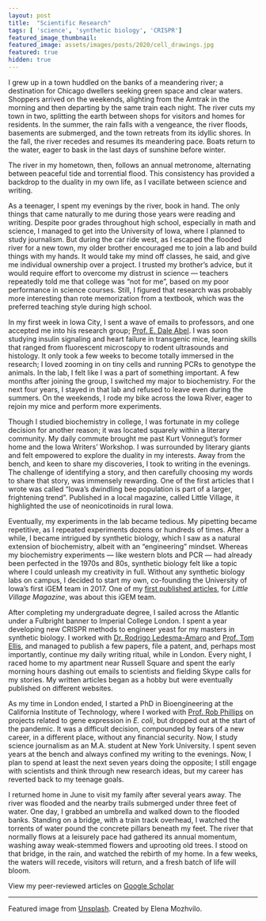 ```yaml
---
layout: post
title:  "Scientific Research"
tags: [ 'science', 'synthetic biology', 'CRISPR']
featured_image_thumbnail:
featured_image: assets/images/posts/2020/cell_drawings.jpg
featured: true
hidden: true
---
```


I grew up in a town huddled on the banks of a meandering river; a destination for Chicago dwellers seeking green space and clear waters. Shoppers arrived on the weekends, alighting from the Amtrak in the morning and then departing by the same train each night. The river cuts my town in two, splitting the earth between shops for visitors and homes for residents. In the summer, the rain falls with a vengeance, the river floods, basements are submerged, and the town retreats from its idyllic shores. In the fall, the river recedes and resumes its meandering pace. Boats return to the water, eager to bask in the last days of sunshine before winter.

The river in my hometown, then, follows an annual metronome, alternating between peaceful tide and torrential flood. This consistency has provided a backdrop to the duality in my own life, as I vacillate between science and writing.

As a teenager, I spent my evenings by the river, book in hand. The only things that came naturally to me during those years were reading and writing. Despite poor grades throughout high school, especially in math and science, I managed to get into the University of Iowa, where I planned to study journalism. But during the car ride west, as I escaped the flooded river for a new town, my older brother encouraged me to join a lab and build things with my hands. It would take my mind off classes, he said, and give me individual ownership over a project. I trusted my brother’s advice, but it would require effort to overcome my distrust in science — teachers repeatedly told me that college was “not for me”, based on my poor performance in science courses. Still, I figured that research was probably more interesting than rote memorization from a textbook, which was the preferred teaching style during high school.

In my first week in Iowa City, I sent a wave of emails to professors, and one accepted me into his research group; [Prof. E. Dale Abel](https://abel.lab.uiowa.edu/). I was soon studying insulin signaling and heart failure in transgenic mice, learning skills that ranged from fluorescent microscopy to rodent ultrasounds and histology. It only took a few weeks to become totally immersed in the research; I loved zooming in on tiny cells and running PCRs to genotype the animals. In the lab, I felt like I was a part of something important. A few months after joining the group, I switched my major to biochemistry. For the next four years, I stayed in that lab and refused to leave even during the summers. On the weekends, I rode my bike across the Iowa River, eager to rejoin my mice and perform more experiments.

Though I studied biochemistry in college, I was fortunate in my college decision for another reason; it was located squarely within a literary community. My daily commute brought me past Kurt Vonnegut’s former home and the Iowa Writers’ Workshop. I was surrounded by literary giants and felt empowered to explore the duality in my interests. Away from the bench, and keen to share my discoveries, I took to writing in the evenings. The challenge of identifying a story, and then carefully choosing my words to share that story, was immensely rewarding. One of the first articles that I wrote was called “Iowa’s dwindling bee population is part of a larger, frightening trend”. Published in a local magazine, called Little Village, it highlighted the use of neonicotinoids in rural Iowa.

Eventually, my experiments in the lab became tedious. My pipetting became repetitive, as I repeated experiments dozens or hundreds of times. After a while, I became intrigued by synthetic biology, which I saw as a natural extension of biochemistry, albeit with an “engineering” mindset. Whereas my biochemistry experiments — like western blots and PCR — had already been perfected in the 1970s and 80s, synthetic biology felt like a topic where I could unleash my creativity in full. Without any synthetic biology labs on campus, I decided to start my own, co-founding the University of Iowa’s first iGEM team in 2017. One of my [first published articles](https://littlevillagemag.com/university-of-iowa-genetic-engineering-biodegradable-plastic/), for _Little Village Magazine_, was about this iGEM team.

After completing my undergraduate degree, I sailed across the Atlantic under a Fulbright banner to Imperial College London. I spent a year developing new CRISPR methods to engineer yeast for my masters in synthetic biology. I worked with [Dr. Rodrigo Ledesma-Amaro](https://www.imperial.ac.uk/people/r.ledesma-amaro) and [Prof. Tom Ellis](https://www.imperial.ac.uk/people/t.ellis), and managed to publish a few papers, file a patent, and, perhaps most importantly, continue my daily writing ritual, while in London. Every night, I raced home to my apartment near Russell Square and spent the early morning hours dashing out emails to scientists and fielding Skype calls for my stories. My written articles began as a hobby but were eventually published on different websites.

As my time in London ended, I started a PhD in Bioengineering at the California Institute of Technology, where I worked with [Prof. Rob Phillips](http://www.rpgroup.caltech.edu/) on projects related to gene expression in _E. coli_, but dropped out at the start of the pandemic. It was a difficult decision, compounded by fears of a new career, in a different place, without any financial security. Now, I study science journalism as an M.A. student at New York University. I spent seven years at the bench and always confined my writing to the evenings. Now, I plan to spend at least the next seven years doing the opposite; I still engage with scientists and think through new research ideas, but my career has reverted back to my teenage goals.

I returned home in June to visit my family after several years away. The river was flooded and the nearby trails submerged under three feet of water. One day, I grabbed an umbrella and walked down to the flooded banks. Standing on a bridge, with a train track overhead, I watched the torrents of water pound the concrete pillars beneath my feet. The river that normally flows at a leisurely pace had gathered its annual momentum, washing away weak-stemmed flowers and uprooting old trees. I stood on that bridge, in the rain, and watched the rebirth of my home.
In a few weeks, the waters will recede, visitors will return, and a fresh batch of life will bloom.

View my peer-reviewed articles on [Google Scholar](https://scholar.google.com/citations?user=KX9_OFEAAAAJ&hl=en)
_______________

Featured image from [Unsplash](https://unsplash.com/photos/HRjdJddvPu8). Created by Elena Mozhvilo.